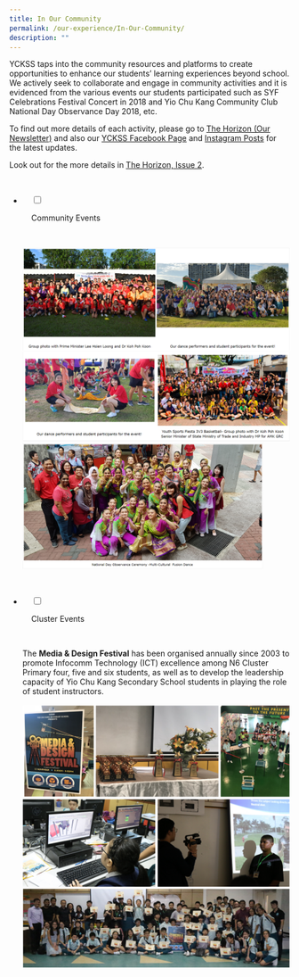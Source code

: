 ```yaml
---
title: In Our Community
permalink: /our-experience/In-Our-Community/
description: ""
---
```

YCKSS taps into the community resources and platforms to create opportunities to enhance our students’ learning experiences beyond school. We actively seek to collaborate and engage in community activities and it is evidenced from the various events our students participated such as SYF Celebrations Festival Concert in 2018 and Yio Chu Kang Community Club National Day Observance Day 2018, etc.

To find out more details of each activity, please go to [The Horizon (Our Newsletter)](https://yiochukangsec.moe.edu.sg/our-experience/the-horizon-newsletter) and also our [YCKSS Facebook Page](https://www.facebook.com/yiochukangsec) and [Instagram Posts](https://www.instagram.com/yoloyio/) for the latest updates.

Look out for the more details in [The Horizon, Issue 2](/files/In%20Our%20Community/The%20Horizon%20Issue%202%20(July%20-%20Nov%202018).pdf).

<ul class="jekyllcodex_accordion">

  <li>

    <input type="checkbox" id="accordion1">

    <label for="accordion1">Community Events</label>

    <div>

<p> <img style="width:100%;height:50%" src="/images/Our%20Experience/In%20Our%20Community/Community%20Events/C1.png">
			<img style="width:100%;height:50%" src="/images/Our%20Experience/In%20Our%20Community/Community%20Events/C2.png">
			<img style="width:90%;height:50%" src="/images/Our%20Experience/In%20Our%20Community/Community%20Events/C3.png"></p>

    </div>

</li>
	<li>

    <input type="checkbox" id="accordion2">

    <label for="accordion2">Cluster Events</label>

    <div>

<p>The <b>Media & Design Festival</b> has been organised annually since 2003 to promote Infocomm Technology (ICT) excellence among N6 Cluster Primary four, five and six students, as well as to develop the leadership capacity of Yio Chu Kang Secondary School students in playing the role of student instructors.<br><br>
			<img style="width:100%;height:50%" src="/images/Our%20Experience/In%20Our%20Community/Cluster%20Events/C1.png">
	<img style="width:100%;height:50%" src="/images/Our%20Experience/In%20Our%20Community/Cluster%20Events/C2.png"> 
	<img style="width:100%;height:50%" src="/images/Our%20Experience/In%20Our%20Community/Cluster%20Events/C3.png"> 
			</p>

    </div>

</li>
	
	

	
</ul>
